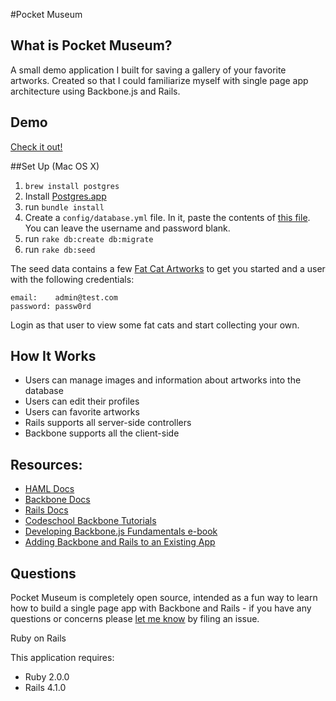 #Pocket Museum

## What is Pocket Museum?
A small demo application I built for saving a gallery of your favorite artworks.  Created so that I could familiarize myself with single page app architecture using Backbone.js and Rails.  


## Demo
[Check it out!](#)

##Set Up (Mac OS X)
1. `brew install postgres`
2. Install [Postgres.app](http://postgresapp.com/)
3. run `bundle install`
4. Create a `config/database.yml` file. In it, paste the contents of [this file](https://gist.githubusercontent.com/erichurst/961978/raw/c3abf4a4b131cb813e1318bfc2516b94d1002019/database.yml.example%20postresql). You can leave the username and password blank.
5. run `rake db:create db:migrate`
6. run `rake db:seed`

The seed data contains a few [Fat Cat Artworks](http://fatcatart.com) to get you started and a user with the following credentials:

```
email:    admin@test.com
password: passw0rd
```
Login as that user to view some fat cats and start collecting your own.

## How It Works
  * Users can manage images and information about artworks into the database
  * Users can edit their profiles
  * Users can favorite artworks
  * Rails supports all server-side controllers
  * Backbone supports all the client-side 

## Resources:
  * [HAML Docs](http://haml.info/)
  * [Backbone Docs](http://backbonejs.org)
  * [Rails Docs](http://guides.rubyonrails.org/)
  * [Codeschool Backbone Tutorials](https://www.codeschool.com/courses/anatomy-of-backbone-js)
  * [Developing Backbone.js Fundamentals e-book](http://addyosmani.github.io/backbone-fundamentals/#application-view)
  * [Adding Backbone and Rails to an Existing App](http://blog.nickcox.me/2014/12/21/adding-backbone-js-to-an-existing-rails-app/) 

## Questions
Pocket Museum is completely open source, intended as a fun way to learn how to build a single page app with Backbone and Rails - if you have any questions or concerns please [let me know](https://github.com/lporte/pocket-museum) by filing an issue.  


Ruby on Rails

This application requires:

- Ruby 2.0.0
- Rails 4.1.0



